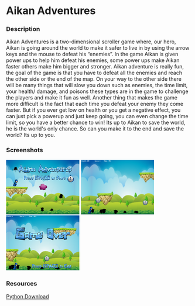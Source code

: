 <h1>Aikan Adventures</h1>

<h3>Description</h3>

<p>Aikan Adventures is a two-dimensional scroller game where, our hero, Aikan is going around the world to make it safer to live in by using the arrow keys and the mouse to defeat his “enemies”.  In the game Aikan is given power ups to help him defeat his enemies, some power ups make Aikan faster others make him bigger and stronger. Aikan adventure is really fun, the goal of the game is that you have to defeat all the enemies and reach the other side or the end of the map. On your way to the other side there will be many things that will slow you down such as enemies, the time limit, your health/ damage, and poisons these types are in the game to challenge the players and make it fun as well. Another thing that makes the game more difficult is the fact that each time you defeat your enemy they come faster. But if you ever get low on health or you get a negative effect, you can just pick a powerup and just keep going, you can even change the time limit, so you have a better chance to win! Its up to Aikan to save the world, he is the world's only chance.  So can you make it to the end and save the world? Its up to you.</p>

<h3>Screenshots</h3>

<img src=https://github.com/hpatel6203/Aikan-Adventures/blob/master/Aikan/start%20up%20pic.png width = "200px" >

<img src=https://github.com/hpatel6203/Aikan-Adventures/blob/master/Aikan/game%20play%20pic.png width = "200px" >

<img src=https://github.com/hpatel6203/Aikan-Adventures/blob/master/Aikan/game%20over%20pic.png width = "200px" >

<h3>Resources</h3>
<a href="https://www.python.org/downloads/"> Python Download</a>
